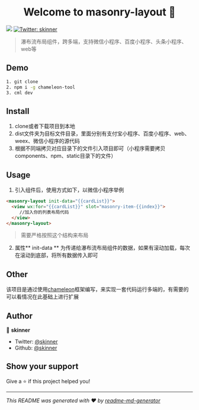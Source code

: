<h1 align="center">Welcome to masonry-layout 👋</h1>
<p>
  <img src="https://img.shields.io/badge/version-1.0.0-blue.svg?cacheSeconds=2592000" />
  <a href="https://twitter.com/skinner">
    <img alt="Twitter: skinner" src="https://img.shields.io/twitter/follow/skinner.svg?style=social" target="_blank" />
  </a>
</p>

> 瀑布流布局组件，跨多端，支持微信小程序、百度小程序、头条小程序、web等

## Demo

```sh
1. git clone
2. npm i -g chameleon-tool
3. cml dev
```

## Install

1. clone或者下载项目到本地
2. dist文件夹为目标文件目录，里面分别有支付宝小程序、百度小程序、web、weex、微信小程序的源代码
3. 根据不同端拷贝对应目录下的文件引入项目即可（小程序需要拷贝components、npm、static目录下的文件）

## Usage

1. 引入组件后，使用方式如下，以微信小程序举例
```html
<masonry-layout init-data="{{cardList}}">
  <view wx:for="{{cardList}}" slot="masonry-item-{{index}}">
     //加入你的列表布局代码
  </view>       
</masonry-layout>
```
> 需要严格按照这个结构来布局

2. 属性** init-data ** 为传递给瀑布流布局组件的数据，如果有滚动加载，每次在滚动到底部，将所有数据传入即可

## Other

该项目是通过使用[chameleon](https://cmljs.org/#/)框架编写，来实现一套代码运行多端的，有需要的可以看情况在此基础上进行扩展

## Author

👤 **skinner**

* Twitter: [@skinner](https://twitter.com/skinner)
* Github: [@skinner](https://github.com/skinner)

## Show your support

Give a ⭐️ if this project helped you!

***
_This README was generated with ❤️ by [readme-md-generator](https://github.com/kefranabg/readme-md-generator)_
